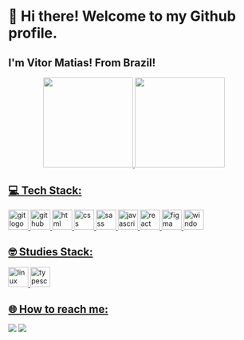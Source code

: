 # 👋 Hi there! Welcome to my Github profile.
## I'm Vitor Matias! From Brazil!

<div align='center'>
<a href="https://github.com/vmatiasdev">
<img height="180em" src="https://github-readme-stats.vercel.app/api/top-langs/?username=vmatiasdev&layout=compact&langs_count=7&theme=dracula"/>
<img height="180em" src="https://github-readme-stats.vercel.app/api?username=vmatiasdev&show_icons=true&theme=dracula&include_all_commits=true&count_private=true"/>
</div>

## 💻 Tech Stack:

<span>
  <img src="https://cdn.jsdelivr.net/gh/devicons/devicon/icons/git/git-original.svg" width='40' heigth='40' alt='git logo' />
  <img src="https://cdn.jsdelivr.net/gh/devicons/devicon/icons/github/github-original.svg" width='40' heigth='40' alt='github logo' />
  <img src="https://cdn.jsdelivr.net/gh/devicons/devicon/icons/html5/html5-original.svg" width='40' heigth='40' alt='html logo' />
  <img src="https://cdn.jsdelivr.net/gh/devicons/devicon/icons/css3/css3-original.svg" width='40' heigth='40' alt='css logo' />
  <img src="https://cdn.jsdelivr.net/gh/devicons/devicon/icons/sass/sass-original.svg" width='40' heigth='40' alt='sass logo' />
  <img src="https://cdn.jsdelivr.net/gh/devicons/devicon/icons/javascript/javascript-plain.svg" width='40' heigth='40' alt='javascript logo' />
  <img src="https://cdn.jsdelivr.net/gh/devicons/devicon/icons/react/react-original.svg" width='40' heigth='40' alt='react logo' />
  <img src="https://cdn.jsdelivr.net/gh/devicons/devicon/icons/figma/figma-original.svg" width='40' heigth='40' alt='figma logo' />
  <img src="https://cdn.jsdelivr.net/gh/devicons/devicon/icons/windows8/windows8-original.svg" width='40' heigth='40' alt='windows logo' />
</span>

## 🤓 Studies Stack:

<span>
  <img src="https://cdn.jsdelivr.net/gh/devicons/devicon/icons/linux/linux-original.svg" width='40' heigth='40' alt='linux logo' />
  <img src="https://cdn.jsdelivr.net/gh/devicons/devicon/icons/typescript/typescript-plain.svg" width='40' heigth='40' alt='typescript logo' />
</span>

## 🌐 How to reach me:

<a href="https://www.linkedin.com/in/vitormatiasf/" target="_blank"><img src="https://img.shields.io/badge/-LinkedIn-%230077B5?style=for-the-badge&logo=linkedin&logoColor=white" target="_blank"></a>
<a href = "mailto:vitormatiasdev@gmail.com"><img src="https://img.shields.io/badge/Gmail-D14836?style=for-the-badge&logo=gmail&logoColor=white" target="_blank"></a>
